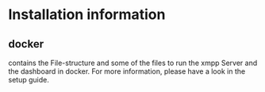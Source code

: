 # Installation information
## docker
contains the File-structure and some of the files to run the xmpp Server and the dashboard in docker.
For more information, please have a look in the setup guide.
